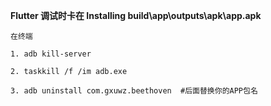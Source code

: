 **Flutter 调试时卡在 Installing build\app\outputs\apk\app.apk**



```
在终端

1. adb kill-server

2. taskkill /f /im adb.exe

3. adb uninstall com.gxuwz.beethoven  #后面替换你的APP包名
```

